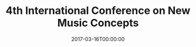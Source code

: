---
acronym: ICNMC 2017
date: '2017-03-16T00:00:00'
ext_url: http://www.studiomusicatreviso.it/icnmc/icnmc.php
location: Treviso, Italy
submission_date: '2017-01-08T00:00:00'
title: 4th International Conference on New Music Concepts
---
